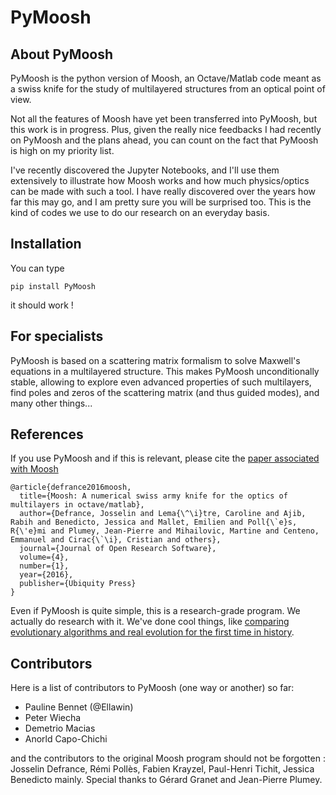 # PyMoosh

## About PyMoosh

PyMoosh is the python version of Moosh, an Octave/Matlab code meant as a swiss knife for the study of multilayered structures from an optical point of view.

Not all the features of Moosh have yet been transferred into PyMoosh, but this work is in progress. Plus, given the really nice feedbacks I had recently on PyMoosh and the plans ahead, you can count on the fact that PyMoosh is high on my priority list.

I've recently discovered the Jupyter Notebooks, and I'll use them extensively to illustrate how Moosh works and how much physics/optics can be made with such a tool. I have really discovered over the years how far this may go, and I am pretty sure you will be surprised too. This is the kind of codes we use to do our research on an everyday basis.

## Installation

You can type

``` pip install PyMoosh ```

it should work !

## For specialists

PyMoosh is based on a scattering matrix formalism to solve Maxwell's equations in a multilayered structure. This makes PyMoosh unconditionally stable, allowing to explore even advanced properties of such multilayers, find poles and zeros of the scattering matrix (and thus guided modes), and many other things...


## References

If you use PyMoosh and if this is relevant, please cite the [paper associated with Moosh](https://openresearchsoftware.metajnl.com/articles/10.5334/jors.100/)

```
@article{defrance2016moosh,
  title={Moosh: A numerical swiss army knife for the optics of multilayers in octave/matlab},
  author={Defrance, Josselin and Lema{\^\i}tre, Caroline and Ajib, Rabih and Benedicto, Jessica and Mallet, Emilien and Poll{\`e}s, R{\'e}mi and Plumey, Jean-Pierre and Mihailovic, Martine and Centeno, Emmanuel and Cirac{\`\i}, Cristian and others},
  journal={Journal of Open Research Software},
  volume={4},
  number={1},
  year={2016},
  publisher={Ubiquity Press}
}
```

Even if PyMoosh is quite simple, this is a research-grade program. We actually do research with it. We've done cool things, like [comparing evolutionary algorithms and real evolution for the first time in history](https://www.nature.com/articles/s41598-020-68719-3).

## Contributors

Here is a list of contributors to PyMoosh (one way or another) so far:

* Pauline Bennet (@Ellawin)
* Peter Wiecha
* Demetrio Macias
* Anorld Capo-Chichi

and the contributors to the original Moosh program should not be forgotten : Josselin Defrance, Rémi Pollès, Fabien Krayzel, Paul-Henri Tichit, Jessica Benedicto mainly. Special thanks to Gérard Granet and Jean-Pierre Plumey.
